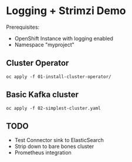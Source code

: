 # Logging + Strimzi Demo 

Prerequisites:
* OpenShift Instance with logging enabled
* Namespace "myproject"

## Cluster Operator

`oc apply -f 01-install-cluster-operator/`

## Basic Kafka cluster

`oc apply -f 02-simplest-cluster.yaml`

## TODO
* Test Connector sink to ElasticSearch
* Strip down to bare bones cluster
* Prometheus integration 
